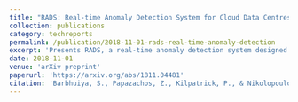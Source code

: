 ```yaml
---
title: "RADS: Real-time Anomaly Detection System for Cloud Data Centres"
collection: publications
category: techreports
permalink: /publication/2018-11-01-rads-real-time-anomaly-detection
excerpt: 'Presents RADS, a real-time anomaly detection system designed for cloud data centers to identify and respond to system anomalies in distributed computing environments.'
date: 2018-11-01
venue: 'arXiv preprint'
paperurl: 'https://arxiv.org/abs/1811.04481'
citation: 'Barbhuiya, S., Papazachos, Z., Kilpatrick, P., & Nikolopoulos, D. S. (2018). &quot;RADS: Real-time Anomaly Detection System for Cloud Data Centres.&quot; <i>arXiv preprint</i> arXiv:1811.04481.'
---
```

